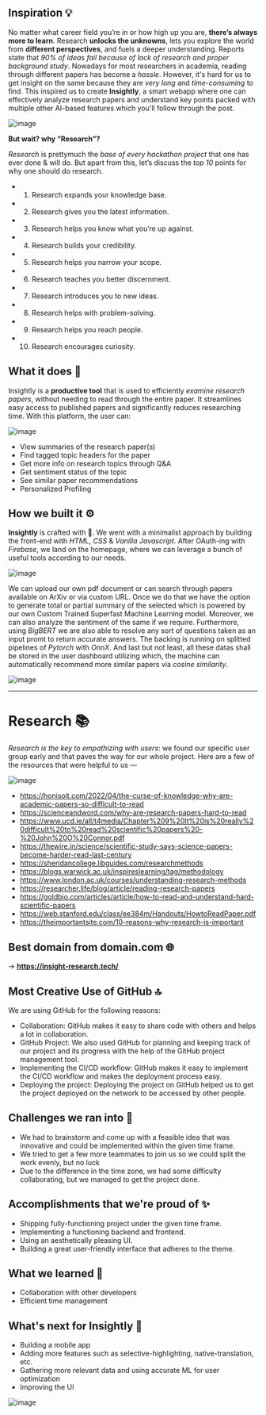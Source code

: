 ## Inspiration 💡
No matter what career field you’re in or how high up you are, **there’s always more to learn**. Research **unlocks the unknowns**, lets you explore the world from **different perspectives**, and fuels a deeper understanding. Reports state that *90% of ideas fail because of lack of research and proper background study*. Nowadays for most researchers in academia, reading through different papers has become a *hassle*. However, it's hard for us to get insight on the same because they are *very long* and *time-consuming* to find. This inspired us to create **Insightly**, a smart webapp where one can effectively analyze research papers and understand key points packed with multiple other AI-based features which you'll follow through the post.

![image](https://user-images.githubusercontent.com/48355572/204152224-2d4067cb-0c74-451d-b415-a2c296167cc6.png)


**But wait? why “Research”?**

*Research* is prettymuch the *base of every hackathon project* that one has ever done & will do. But apart from this, let’s discuss the *top 10* points for why one should do research.

- 1. Research expands your knowledge base.
- 2. Research gives you the latest information.
- 3. Research helps you know what you’re up against.
- 4. Research builds your credibility.
- 5. Research helps you narrow your scope.
- 6. Research teaches you better discernment.
- 7. Research introduces you to new ideas.
- 8. Research helps with problem-solving.
- 9. Research helps you reach people.
- 10. Research encourages curiosity.


## What it does 🤔
Insightly is a **productive tool** that is used to efficiently *examine research papers*, without needing to read through the entire paper. It streamlines easy access to published papers and significantly reduces researching time. With this platform, the user can: 

![image](https://user-images.githubusercontent.com/48355572/204152267-bdeb675f-9384-4361-b4f8-e0ec9c9b9927.png)

- View summaries of the research paper(s)
- Find tagged topic headers for the paper
- Get more info on research topics through Q&A
- Get sentiment status of the topic
- See similar paper recommendations
- Personalized Profiling

## How we built it ⚙️
**Insightly** is crafted with 💙. We went with a minimalist approach by building the front-end with *HTM*L, *CSS* & *Vanilla Javascript*. After OAuth-ing with *Firebase*, we land on the homepage, where we can leverage a bunch of useful tools according to our needs. 

![image](https://user-images.githubusercontent.com/48355572/204152850-6703dea5-a553-4ba9-b13d-00d2d0f9aea7.png)


We can upload our own pdf document or can search through papers available on ArXiv or via custom URL. Once we do that we have the option to generate total or partial summary of the selected which is powered by our own Custom Trained Superfast Machine Learning model. Moreover, we can also analyze the sentiment of the same if we require. Furthermore, using *BigBERT* we are also able to resolve any sort of questions taken as an input promt to return accurate answers. The backing is running on splitted pipelines of *Pytorch* with *OnnX*. And last but not least, all these datas shall be stored in the user dashboard utilizing which, the machine can automatically recommend more similar papers via *cosine similarity*.

![image](https://user-images.githubusercontent.com/48355572/204152389-611e1a27-c8b1-47a3-a73e-7f27d5f50cf9.png)

---

# Research 📚
*Research is the key to empathizing with users*: we found our specific user group early and that paves the way for our whole project. Here are a few of the resources that were helpful to us —

![image](https://user-images.githubusercontent.com/48355572/204152684-2863685b-616f-4948-85fd-e95d6bc031ca.png)

- https://honisoit.com/2022/04/the-curse-of-knowledge-why-are-academic-papers-so-difficult-to-read
- https://scienceandword.com/why-are-research-papers-hard-to-read
- https://www.ucd.ie/all/t4media/Chapter%209%20It%20is%20really%20difficult%20to%20read%20scientific%20papers%20-%20John%20O%20Connor.pdf
- https://thewire.in/science/scientific-study-says-science-papers-become-harder-read-last-century
- https://sheridancollege.libguides.com/researchmethods
- https://blogs.warwick.ac.uk/inspireslearning/tag/methodology
- https://www.london.ac.uk/courses/understanding-research-methods
- https://researcher.life/blog/article/reading-research-papers
- https://goldbio.com/articles/article/how-to-read-and-understand-hard-scientific-papers
- https://web.stanford.edu/class/ee384m/Handouts/HowtoReadPaper.pdf
- https://theimportantsite.com/10-reasons-why-research-is-important

## Best domain from domain.com 🌐
→ **https://insight-research.tech/**

## Most Creative Use of GitHub 🔝
We are using GitHub for the following reasons:
- Collaboration: GitHub makes it easy to share code with others and helps a lot in collaboration.
- GitHub Project: We also used GitHub for planning and keeping track of our project and its progress with the help of the GitHub project management tool.
- Implementing the CI/CD workflow: GitHub makes it easy to implement the CI/CD workflow and makes the deployment process easy.
- Deploying the project: Deploying the project on GitHub helped us to get the project deployed on the network to be accessed by other people.

## Challenges we ran into 😤
- We had to brainstorm and come up with a feasible idea that was innovative and could be implemented within the given time frame.
- We tried to get a few more teammates to join us so we could split the work evenly, but no luck
- Due to the difference in the time zone, we had some difficulty collaborating, but we managed to get the project done.

## Accomplishments that we're proud of ✨
- Shipping fully-functioning project under the given time frame.
- Implementing a functioning backend and frontend.
- Using an aesthetically pleasing UI.
- Building a great user-friendly interface that adheres to the theme.

## What we learned 🙌
- Collaboration with other developers
- Efficient time management

## What's next for Insightly 🚀
- Building a mobile app
- Adding more features such as selective-highlighting, native-translation, etc. 
- Gathering more relevant data and using accurate ML for user optimization
- Improving the UI

![image](https://user-images.githubusercontent.com/48355572/204152573-be1b5672-ee8d-437b-995f-163a0607d684.png)
